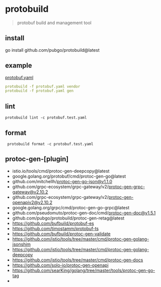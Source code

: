 # protobuild
> protobuf build and management tool

## install

go install github.com/pubgo/protobuild@latest

## example

[protobuf.yaml](./protobuf.test.yaml)

```yaml
protobuild -f protobuf.yaml vendor
protobuild -f protobuf.yaml gen
```

## lint

    protobuild lint -c protobuf.test.yaml

## format

     protobuild format -c protobuf.test.yaml

## protoc-gen-[plugin]

- istio.io/tools/cmd/protoc-gen-deepcopy@latest
- google.golang.org/protobuf/cmd/protoc-gen-go@latest
- github.com/mitchellh/protoc-gen-go-json@v1.1.0
- github.com/grpc-ecosystem/grpc-gateway/v2/protoc-gen-grpc-gateway@v2.10.2
- github.com/grpc-ecosystem/grpc-gateway/v2/protoc-gen-openapiv2@v2.10.2
- google.golang.org/grpc/cmd/protoc-gen-go-grpc@latest
- github.com/pseudomuto/protoc-gen-doc/cmd/protoc-gen-doc@v1.5.1
- github.com/pubgo/protobuild/protoc-gen-retag@latest
- https://github.com/bufbuild/protobuf-es
- https://github.com/timostamm/protobuf-ts
- https://github.com/bufbuild/protoc-gen-validate
- https://github.com/istio/tools/tree/master/cmd/protoc-gen-golang-jsonshim
- https://github.com/istio/tools/tree/master/cmd/protoc-gen-golang-deepcopy
- https://github.com/istio/tools/tree/master/cmd/protoc-gen-docs
- https://github.com/solo-io/protoc-gen-openapi
- https://github.com/searKing/golang/tree/master/tools/protoc-gen-go-tag
- 
